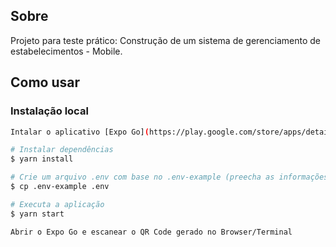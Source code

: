 ## Sobre

Projeto para teste prático: Construção de um sistema de gerenciamento de estabelecimentos - Mobile.

## Como usar

### Instalação local

```bash
Intalar o aplicativo [Expo Go](https://play.google.com/store/apps/details?id=host.exp.exponent) baixado da Google Play

# Instalar dependências
$ yarn install

# Crie um arquivo .env com base no .env-example (preecha as informações corretamente).
$ cp .env-example .env

# Executa a aplicação
$ yarn start

Abrir o Expo Go e escanear o QR Code gerado no Browser/Terminal
```
